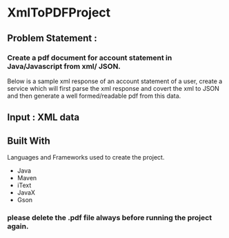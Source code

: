 # XmlToPDFProject

## Problem Statement : 

### Create a pdf document for account statement in Java/Javascript from xml/ JSON.

Below is a sample xml response of an account statement of a user, create a service which will first parse the xml response and covert the xml 
to JSON and then  generate a well formed/readable pdf from this data.

## Input : XML data

## Built With

Languages and Frameworks used to create the project.

- Java
- Maven
- iText
- JavaX
- Gson

### please delete the .pdf file always before running the project again.


